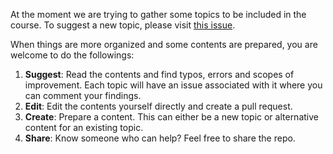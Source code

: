 At the moment we are trying to gather some topics to be included in the course. To suggest a new topic, please visit [this issue](../../issues/1).  

When things are more organized and some contents are prepared, you are welcome to do the followings:
1. **Suggest**: Read the contents and find typos, errors and scopes of improvement. Each topic will have an issue associated with it where you can comment your findings.
1. **Edit**: Edit the contents yourself directly and create a pull request. 
1. **Create**: Prepare a content. This can either be a new topic or alternative content for an existing topic.
1. **Share**: Know someone who can help? Feel free to share the repo.



